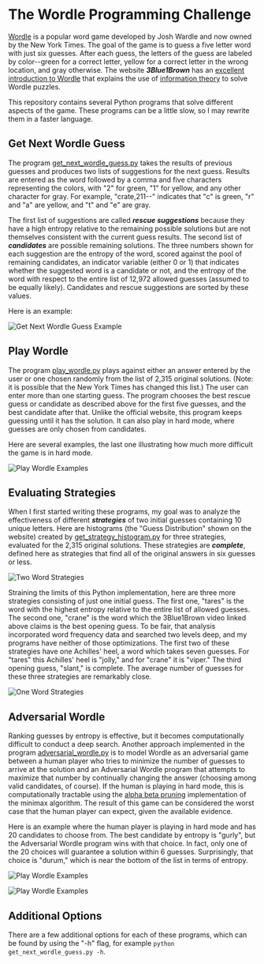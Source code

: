# The Wordle Programming Challenge #

[Wordle](https://www.nytimes.com/games/wordle/index.html) is a popular word game developed by Josh Wardle and now owned by the New York Times. The goal of the game is to guess a five letter word with just six guesses. After each guess, the letters of the guess are labeled by color--green for a correct letter, yellow for a correct letter in the wrong location, and gray otherwise. The website ***3Blue1Brown*** has an [excellent introduction to Wordle](https://www.3blue1brown.com/lessons/wordle) that explains the use of [information theory](https://en.wikipedia.org/wiki/Information_theory) to solve Wordle puzzles.

This repository contains several Python programs that solve different aspects of the game. These programs can be a little slow, so I may rewrite them in a faster language.

## Get Next Wordle Guess ##

The program [get_next_wordle_guess.py](get_next_wordle_guess.py) takes the results of previous guesses and produces two lists of suggestions for the next guess. Results are entered as the word followed by a comma and five characters representing the colors, with "2" for green, "1" for yellow, and any other character for gray. For example, "crate,211--" indicates that "c" is green, "r" and "a" are yellow, and "t" and "e" are gray. 

The first list of suggestions are called ***rescue suggestions*** because they have a high entropy relative to the remaining possible solutions but are not themselves consistent with the current guess results. The second list of ***candidates*** are possible remaining solutions. The three numbers shown for each suggestion are the entropy of the word, scored against the pool of remaining candidates, an indicator variable (either 0 or 1) that indicates whether the suggested word is a candidate or not, and the entropy of the word with respect to the entire list of 12,972 allowed guesses (assumed to be equally likely). Candidates and rescue suggestions are sorted by these values.

Here is an example:

![Get Next Wordle Guess Example](https://github.com/tedlf/wordle-utils/blob/main/images/get_next.png)

## Play Wordle ##

The program [play_wordle.py](play_wordle.py) plays against either an answer entered by the user or one chosen randomly from the list of 2,315 original solutions. (Note: it is possible that the New York Times has changed this list.) The user can enter more than one starting guess. The program chooses the best rescue guess or candidate as described above for the first five guesses, and the best candidate after that. Unlike the official website, this program keeps guessing until it has the solution. It can also play in hard mode, where guesses are only chosen from candidates.

Here are several examples, the last one illustrating how much more difficult the game is in hard mode.

![Play Wordle Examples](https://github.com/tedlf/wordle-utils/blob/main/images/play.png)

## Evaluating Strategies ##

When I first started writing these programs, my goal was to analyze the effectiveness of different ***strategies*** of two initial guesses containing 10 unique letters. Here are histograms (the "Guess Distribution" shown on the website) created by [get_strategy_histogram.py](get_strategy_histogram.py) for three strategies, evaluated for the 2,315 original solutions. These strategies are ***complete***, defined here as strategies that find all of the original answers in six guesses or less.

![Two Word Strategies](https://github.com/tedlf/wordle-utils/blob/main/images/strategies2.png)

Straining the limits of this Python implementation, here are three more strategies consisting of just one initial guess. The first one, "tares" is the word with the highest entropy relative to the entire list of allowed guesses. The second one, "crane" is the word which the 3Blue1Brown video linked above claims is the best opening guess. To be fair, that analysis incorporated word frequency data and searched two levels deep, and my programs have neither of those optimizations. The first two of these strategies have one Achilles' heel, a word which takes seven guesses. For "tares" this Achilles' heel is "jolly," and for "crane" it is "viper." The third opening guess, "slant," is complete. The average number of guesses for these three strategies are remarkably close.

![One Word Strategies](https://github.com/tedlf/wordle-utils/blob/main/images/strategies1.png)

## Adversarial Wordle ##

Ranking guesses by entropy is effective, but it becomes computationally difficult to conduct a deep search. Another approach implemented in the program [adversarial_wordle.py](adversarial_wordle.py) is to model Wordle as an adversarial game between a human player who tries to minimize the number of guesses to arrive at the solution and an Adversarial Wordle program that attempts to maximize that number by continually changing the answer (choosing among valid candidates, of course). If the human is playing in hard mode, this is computationally tractable using the [alpha beta pruning](https://en.wikipedia.org/wiki/Alpha–beta_pruning) implementation of the minimax algorithm. The result of this game can be considered the worst case that the human player can expect, given the available evidence.

Here is an example where the human player is playing in hard mode and has 20 candidates to choose from. The best candidate by entropy is "gurly", but the Adversarial Wordle program wins with that choice. In fact, only one of the 20 choices will guarantee a solution within 6 guesses. Surprisingly, that choice is "durum," which is near the bottom of the list in terms of entropy.

![Play Wordle Examples](https://github.com/tedlf/wordle-utils/blob/main/images/adversarial_setup.png)

![Play Wordle Examples](https://github.com/tedlf/wordle-utils/blob/main/images/adversarial_solution.png)

## Additional Options ##

There are a few additional options for each of these programs, which can be found by using the "-h" flag, for example `python get_next_wordle_guess.py -h`. 
